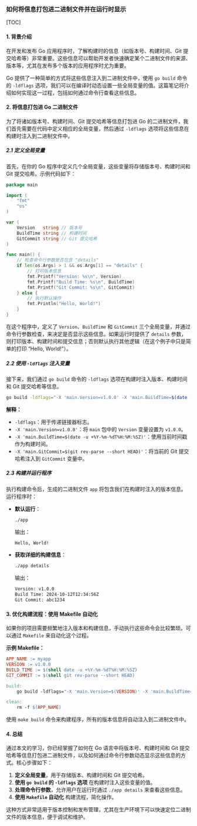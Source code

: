 ### 如何将信息打包进二进制文件并在运行时显示

[TOC]



#### 1. **背景介绍**

在开发和发布 Go 应用程序时，了解构建时的信息（如版本号、构建时间、Git 提交哈希等）非常重要。这些信息可以帮助开发者快速确定某个二进制文件的来源、版本等，尤其在发布多个版本的应用程序时尤为重要。

Go 提供了一种简单的方式将这些信息注入到二进制文件中，使用 `go build` 命令的 `-ldflags` 选项，我们可以在编译时动态设置一些全局变量的值。这篇笔记将介绍如何实现这一过程，包括如何通过命令行查看这些信息。

#### 2. **将信息打包进 Go 二进制文件**

为了将诸如版本号、构建时间、Git 提交哈希等信息打包进 Go 的二进制文件，我们首先需要在代码中定义相应的全局变量，然后通过 `-ldflags` 选项将这些信息在构建时注入到二进制文件中。

##### 2.1 定义全局变量

首先，在你的 Go 程序中定义几个全局变量，这些变量将存储版本号、构建时间和 Git 提交哈希。示例代码如下：

```go
package main

import (
    "fmt"
    "os"
)

var (
    Version   string // 版本号
    BuildTime string // 构建时间
    GitCommit string // Git 提交哈希
)

func main() {
    // 检查命令行参数是否包含 "details"
    if len(os.Args) > 1 && os.Args[1] == "details" {
        // 打印版本信息
        fmt.Printf("Version: %s\n", Version)
        fmt.Printf("Build Time: %s\n", BuildTime)
        fmt.Printf("Git Commit: %s\n", GitCommit)
    } else {
        // 执行默认操作
        fmt.Println("Hello, World!")
    }
}
```

在这个程序中，定义了 `Version`、`BuildTime` 和 `GitCommit` 三个全局变量，并通过命令行参数检查，来决定是否显示这些信息。如果运行时提供了 `details` 参数，则打印版本、构建时间和提交信息；否则默认执行其他逻辑（在这个例子中只是简单的打印 “Hello, World!”）。

##### 2.2 使用 `-ldflags` 注入变量

接下来，我们通过 `go build` 命令的 `-ldflags` 选项在构建时注入版本、构建时间和 Git 提交哈希等信息。

```bash
go build -ldflags="-X 'main.Version=v1.0.0' -X 'main.BuildTime=$(date -u +%Y-%m-%dT%H:%M:%SZ)' -X 'main.GitCommit=$(git rev-parse --short HEAD)'" -o app
```

**解释：**
- `-ldflags`：用于传递链接器标志。
- `-X 'main.Version=v1.0.0'`：将 `main` 包中的 `Version` 变量设置为 `v1.0.0`。
- `-X 'main.BuildTime=$(date -u +%Y-%m-%dT%H:%M:%SZ)'`：使用当前时间戳作为构建时间。
- `-X 'main.GitCommit=$(git rev-parse --short HEAD)'`：将当前的 Git 提交哈希注入到 `GitCommit` 变量中。

##### 2.3 构建并运行程序

执行构建命令后，生成的二进制文件 `app` 将包含我们在构建时注入的版本信息。运行程序时：

- **默认运行**：

    ```bash
    ./app
    ```

    输出：

    ```bash
    Hello, World!
    ```

- **获取详细的构建信息**：

    ```bash
    ./app details
    ```

    输出：

    ```bash
    Version: v1.0.0
    Build Time: 2024-10-12T12:34:56Z
    Git Commit: abc1234
    ```

#### 3. **优化构建流程：使用 Makefile 自动化**

如果你的项目需要频繁地注入版本和构建信息，手动执行这些命令会比较繁琐。可以通过 `Makefile` 来自动化这个过程。

**示例 Makefile：**

```makefile
APP_NAME := myapp
VERSION := v1.0.0
BUILD_TIME := $(shell date -u +%Y-%m-%dT%H:%M:%SZ)
GIT_COMMIT := $(shell git rev-parse --short HEAD)

build:
	go build -ldflags="-X 'main.Version=$(VERSION)' -X 'main.BuildTime=$(BUILD_TIME)' -X 'main.GitCommit=$(GIT_COMMIT)'" -o $(APP_NAME)

clean:
	rm -f $(APP_NAME)
```

使用 `make build` 命令来构建程序，所有的版本信息将自动注入到二进制文件中。

#### 4. **总结**

通过本文的学习，你已经掌握了如何在 Go 语言中将版本号、构建时间和 Git 提交哈希等信息打包进二进制文件，以及如何通过命令行参数动态显示这些信息的方式。核心步骤如下：
1. **定义全局变量**，用于存储版本、构建时间和 Git 提交哈希。
2. **使用 `go build` 的 `-ldflags` 选项** 在构建时注入这些变量的值。
3. **处理命令行参数**，允许用户在运行时通过 `./app details` 来查看这些信息。
4. **使用 `Makefile` 自动化** 构建流程，简化操作。

这种方式非常适用于版本控制和发布管理，尤其在生产环境下可以快速定位二进制文件的版本信息，便于调试和维护。